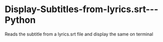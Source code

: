 # Display-Subtitles-from-lyrics.srt---Python
Reads the subtitle from a lyrics.srt file and display the same on terminal 
